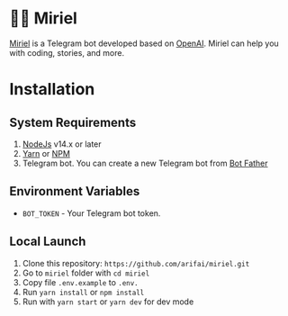 # :elf_woman: Miriel

[Miriel] is a Telegram bot developed based on [OpenAI]. Miriel can help you with coding, stories, and more.

# Installation

## System Requirements

1. [NodeJs] v14.x or later
2. [Yarn] or [NPM]
3. Telegram bot. You can create a new Telegram bot from [Bot Father]

## Environment Variables

- `BOT_TOKEN` - Your Telegram bot token.

## Local Launch

1. Clone this repository: `https://github.com/arifai/miriel.git`
2. Go to `miriel` folder with `cd miriel`
3. Copy file `.env.example` to `.env.`
4. Run `yarn install` or `npm install`
5. Run with `yarn start` or `yarn dev` for dev mode

<!-- Links -->
[Miriel]: https://t.me/miriel_the_bot
[OpenAI]: https://openai.com
[NodeJs]: https://nodejs.org
[Yarn]: https://yarnpkg.com
[NPM]: https://docs.npmjs.com/downloading-and-installing-node-js-and-npm
[Bot Father]: https://t.me/botfather
